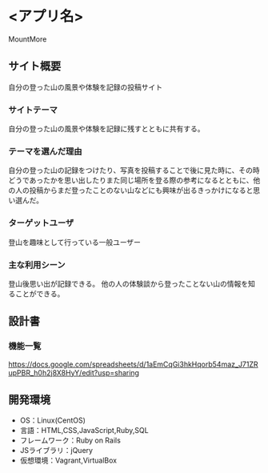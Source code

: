 # <アプリ名>
MountMore
## サイト概要
自分の登った山の風景や体験を記録の投稿サイト

### サイトテーマ
自分の登った山の風景や体験を記録に残すとともに共有する。

### テーマを選んだ理由
自分の登った山の記録をつけたり、写真を投稿することで後に見た時に、その時どうであったかを思い出したりまた同じ場所を登る際の参考になるとともに、他の人の投稿からまだ登ったことのない山などにも興味が出るきっかけになると思い選んだ。

### ターゲットユーザ
登山を趣味として行っている一般ユーザー

### 主な利用シーン
登山後思い出が記録できる。
他の人の体験談から登ったことない山の情報を知ることができる。

## 設計書

### 機能一覧
https://docs.google.com/spreadsheets/d/1aEmCqGi3hkHqorb54maz_J71ZRupPBR_h0h2j8X8HyY/edit?usp=sharing
## 開発環境
- OS：Linux(CentOS)
- 言語：HTML,CSS,JavaScript,Ruby,SQL
- フレームワーク：Ruby on Rails
- JSライブラリ：jQuery
- 仮想環境：Vagrant,VirtualBox
